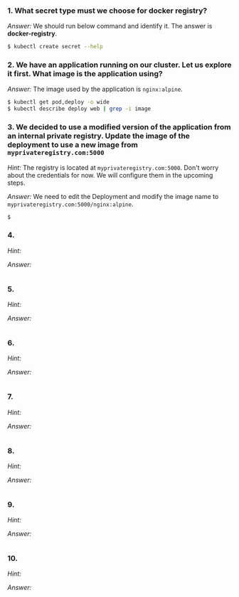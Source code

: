 ### 1. What secret type must we choose for docker registry?

*Answer:* We should run below command and identify it. The answer is **docker-registry**.

```bash
$ kubectl create secret --help
```

### 2. We have an application running on our cluster. Let us explore it first. What image is the application using?

*Answer:* The image used by the application is `nginx:alpine`.

```bash
$ kubectl get pod,deploy -o wide
$ kubectl describe deploy web | grep -i image
```

### 3. We decided to use a modified version of the application from an internal private registry. Update the image of the deployment to use a new image from `myprivateregistry.com:5000`

*Hint:* The registry is located at `myprivateregistry.com:5000`. Don't worry about the credentials for now. We will configure them in the upcoming steps.

*Answer:* We need to edit the Deployment and modify the image name to `myprivateregistry.com:5000/nginx:alpine`.

```bash
$ 
```

### 4. 

*Hint:*

*Answer:*

```bash

```

### 5. 

*Hint:*

*Answer:*

```bash

```

### 6. 

*Hint:*

*Answer:*

```bash

```

### 7. 

*Hint:*

*Answer:*

```bash

```

### 8. 

*Hint:*

*Answer:*

```bash

```

### 9. 

*Hint:*

*Answer:*

```bash

```

### 10. 

*Hint:*

*Answer:*

```bash

```

